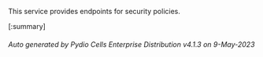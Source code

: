 






This service provides endpoints for security policies.

[:summary]

###### Auto generated by Pydio Cells Enterprise Distribution v4.1.3 on 9-May-2023
